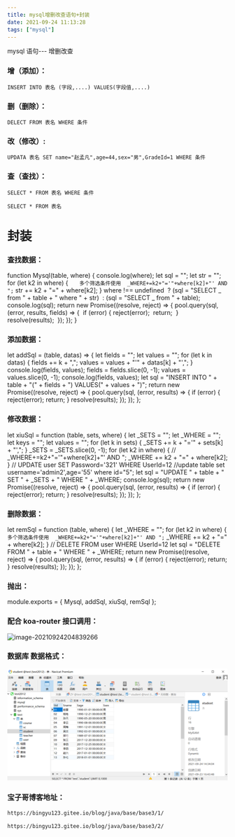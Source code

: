 ```yaml
---
title: mysql增删改查语句+封装
date: 2021-09-24 11:13:28
tags: ["mysql"]
---
```


mysql 语句--- 增删改查

### 增（添加）：

```
INSERT INTO 表名 (字段,....) VALUES(字段值,....)
```

### 删（删除）：

```
DELECT FROM 表名 WHERE 条件
```

### 改（修改）:

```
UPDATA 表名 SET name="赵孟凡",age=44,sex="男",GradeId=1 WHERE 条件
```

### 查（查找）：

```
SELECT * FROM 表名 WHERE 条件
```

```
SELECT * FROM 表名
```

# 封装

### 查找数据：

function Mysql(table, where) {
console.log(where);
let sql = "";
let str = "";
for (let k2 in where) {
`    多个筛选条件使用  _WHERE+=k2+"='"+where[k2]+"' AND ";
   `
​ str += k2 + "=" + where[k2];
}
where !== undefined
​ ? (sql = "SELECT _ from " + table + " where " + str)
​ : (sql = "SELECT _ from " + table);
console.log(sql);
return new Promise((resolve, reject) => {
​ pool.query(sql, (error, results, fields) => {
​ if (error) {
​ reject(error);
​ return;
​ }
​ resolve(results);
​ });
});
}

### 添加数据：

let addSql = (table, datas) => {
let fields = "";
let values = "";
for (let k in datas) {
fields += k + ",";
values = values + "'" + datas[k] + "',";
}
console.log(fields, values);
fields = fields.slice(0, -1);
values = values.slice(0, -1);
console.log(fields, values);
let sql = "INSERT INTO " + table + "(" + fields + ") VALUES(" + values + ")";
return new Promise((resolve, reject) => {
pool.query(sql, (error, results) => {
if (error) {
reject(error);
return;
}
resolve(results);
});
});
};

### 修改数据：

let xiuSql = function (table, sets, where) {
let \_SETS = "";
let \_WHERE = "";
let keys = "";
let values = "";
for (let k in sets) {
\_SETS += k + "='" + sets[k] + "',";
}
\_SETS = \_SETS.slice(0, -1);
for (let k2 in where) {
// \_WHERE+=k2+"='"+where[k2]+"' AND ";
\_WHERE += k2 + "=" + where[k2];
}
// UPDATE user SET Password='321' WHERE UserId=12
//update table set username='admin2',age='55' where id="5";
let sql = "UPDATE " + table + " SET " + \_SETS + " WHERE " + \_WHERE;
console.log(sql);
return new Promise((resolve, reject) => {
pool.query(sql, (error, results) => {
if (error) {
reject(error);
return;
}
resolve(results);
});
});
};

### 删除数据：

let remSql = function (table, where) {
let \_WHERE = "";
for (let k2 in where) {
`    多个筛选条件使用  _WHERE+=k2+"='"+where[k2]+"' AND ";
   `
\_WHERE += k2 + "=" + where[k2];
}
// DELETE FROM user WHERE UserId=12
let sql = "DELETE FROM " + table + " WHERE " + \_WHERE;
return new Promise((resolve, reject) => {
pool.query(sql, (error, results) => {
if (error) {
reject(error);
return;
}
resolve(results);
});
});
};

### 抛出：

module.exports = { Mysql, addSql, xiuSql, remSql };

### 配合 koa-router 接口调用：

![image-20210924204839266](https://i.loli.net/2021/09/24/ZzcqMe6hlUICVX2.png)

### 数据库 数据格式：

![image-20210924204937049](mysql增删改查语句+封装.assets/image-20210924204937049.png)

### 宝子哥博客地址：

```
https://bingyu123.gitee.io/blog/java/base/base3/1/
```

```
https://bingyu123.gitee.io/blog/java/base/base3/2/
```
